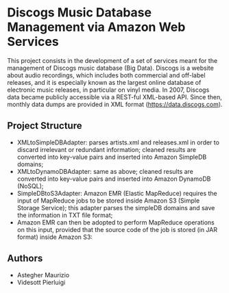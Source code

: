 # Discogs Music Database Management via Amazon Web Services

This project consists in the development of a set of services meant for the management of Discogs music database (Big Data). Discogs is a website about audio recordings, which includes both commercial and off-label releases, and it is especially known as the largest online database of electronic music releases, in particular on vinyl media. In 2007, Discogs data became publicly accessible via a REST-ful XML-based API. Since then, monthly data dumps are provided in XML format (https://data.discogs.com).

## Project Structure 

* XMLtoSimpleDBAdapter: parses artists.xml and releases.xml in order to discard irrelevant or redundant information; cleaned results are converted into key-value pairs and inserted into Amazon SimpleDB domains;
* XMLtoDynamoDBAdapter: same as above; cleaned results are converted into key-value pairs and inserted into Amazon DynamoDB (NoSQL);
* SimpleDBtoS3Adapter: Amazon EMR (Elastic MapReduce) requires the input of MapReduce jobs to be stored inside Amazon S3 (Simple Storage Service); this adapter parses the simpleDB domains and save the information in TXT file format;
* Amazon EMR can then be adopted to perform MapReduce operations on this input, provided that the source code of the job is stored (in JAR format) inside Amazon S3:

## Authors

* Astegher Maurizio
* Videsott Pierluigi
